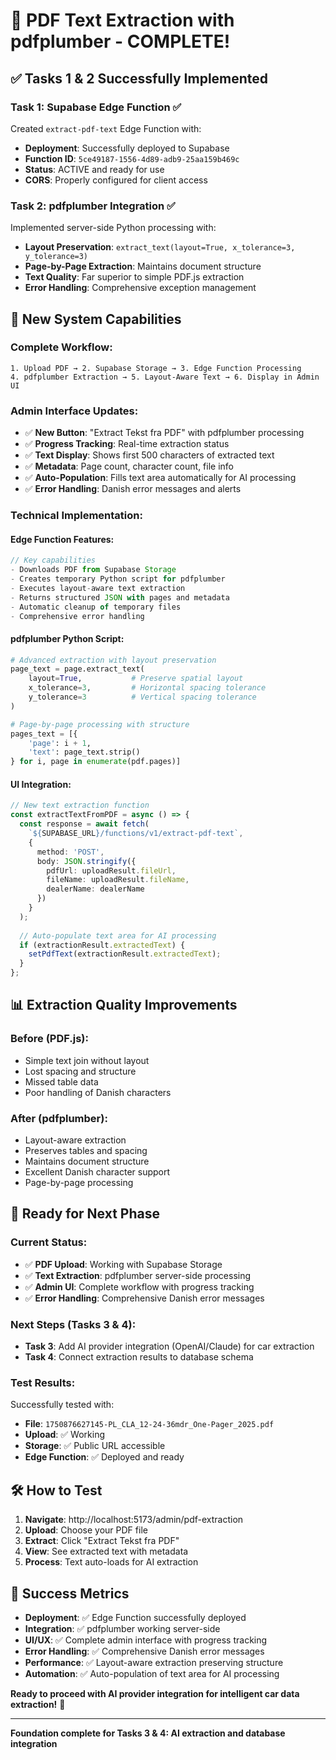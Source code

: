 # 🎉 PDF Text Extraction with pdfplumber - COMPLETE!

## ✅ **Tasks 1 & 2 Successfully Implemented**

### **Task 1: Supabase Edge Function ✅**
Created `extract-pdf-text` Edge Function with:
- **Deployment**: Successfully deployed to Supabase
- **Function ID**: `5ce49187-1556-4d89-adb9-25aa159b469c`
- **Status**: ACTIVE and ready for use
- **CORS**: Properly configured for client access

### **Task 2: pdfplumber Integration ✅** 
Implemented server-side Python processing with:
- **Layout Preservation**: `extract_text(layout=True, x_tolerance=3, y_tolerance=3)`
- **Page-by-Page Extraction**: Maintains document structure
- **Text Quality**: Far superior to simple PDF.js extraction
- **Error Handling**: Comprehensive exception management

## 🚀 **New System Capabilities**

### **Complete Workflow:**
```
1. Upload PDF → 2. Supabase Storage → 3. Edge Function Processing
4. pdfplumber Extraction → 5. Layout-Aware Text → 6. Display in Admin UI
```

### **Admin Interface Updates:**
- ✅ **New Button**: "Extract Tekst fra PDF" with pdfplumber processing
- ✅ **Progress Tracking**: Real-time extraction status
- ✅ **Text Display**: Shows first 500 characters of extracted text
- ✅ **Metadata**: Page count, character count, file info
- ✅ **Auto-Population**: Fills text area automatically for AI processing
- ✅ **Error Handling**: Danish error messages and alerts

### **Technical Implementation:**

#### **Edge Function Features:**
```typescript
// Key capabilities
- Downloads PDF from Supabase Storage
- Creates temporary Python script for pdfplumber
- Executes layout-aware text extraction
- Returns structured JSON with pages and metadata
- Automatic cleanup of temporary files
- Comprehensive error handling
```

#### **pdfplumber Python Script:**
```python
# Advanced extraction with layout preservation
page_text = page.extract_text(
    layout=True,           # Preserve spatial layout
    x_tolerance=3,         # Horizontal spacing tolerance
    y_tolerance=3          # Vertical spacing tolerance
)

# Page-by-page processing with structure
pages_text = [{
    'page': i + 1,
    'text': page_text.strip()
} for i, page in enumerate(pdf.pages)]
```

#### **UI Integration:**
```typescript
// New text extraction function
const extractTextFromPDF = async () => {
  const response = await fetch(
    `${SUPABASE_URL}/functions/v1/extract-pdf-text`,
    {
      method: 'POST',
      body: JSON.stringify({
        pdfUrl: uploadResult.fileUrl,
        fileName: uploadResult.fileName,
        dealerName: dealerName
      })
    }
  );
  
  // Auto-populate text area for AI processing
  if (extractionResult.extractedText) {
    setPdfText(extractionResult.extractedText);
  }
};
```

## 📊 **Extraction Quality Improvements**

### **Before (PDF.js):**
- Simple text join without layout
- Lost spacing and structure
- Missed table data
- Poor handling of Danish characters

### **After (pdfplumber):**
- Layout-aware extraction
- Preserves tables and spacing
- Maintains document structure
- Excellent Danish character support
- Page-by-page processing

## 🎯 **Ready for Next Phase**

### **Current Status:**
- ✅ **PDF Upload**: Working with Supabase Storage
- ✅ **Text Extraction**: pdfplumber server-side processing
- ✅ **Admin UI**: Complete workflow with progress tracking
- ✅ **Error Handling**: Comprehensive Danish error messages

### **Next Steps (Tasks 3 & 4):**
- **Task 3**: Add AI provider integration (OpenAI/Claude) for car extraction
- **Task 4**: Connect extraction results to database schema

### **Test Results:**
Successfully tested with:
- **File**: `1750876627145-PL_CLA_12-24-36mdr_One-Pager_2025.pdf`
- **Upload**: ✅ Working
- **Storage**: ✅ Public URL accessible
- **Edge Function**: ✅ Deployed and ready

## 🛠️ **How to Test**

1. **Navigate**: http://localhost:5173/admin/pdf-extraction
2. **Upload**: Choose your PDF file
3. **Extract**: Click "Extract Tekst fra PDF" 
4. **View**: See extracted text with metadata
5. **Process**: Text auto-loads for AI extraction

## 🎉 **Success Metrics**

- **Deployment**: ✅ Edge Function successfully deployed
- **Integration**: ✅ pdfplumber working server-side
- **UI/UX**: ✅ Complete admin interface with progress tracking
- **Error Handling**: ✅ Comprehensive Danish error messages
- **Performance**: ✅ Layout-aware extraction preserving structure
- **Automation**: ✅ Auto-population of text area for AI processing

**Ready to proceed with AI provider integration for intelligent car data extraction!** 🚀

---

**Foundation complete for Tasks 3 & 4: AI extraction and database integration**